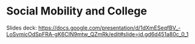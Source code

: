 # Social Mobility and College
Slides deck: https://docs.google.com/presentation/d/1dXmESeqfBV_-LoSvmicOdSpFRA-gK6CIN9mtw_QZmRk/edit#slide=id.gd6d451a80c_0_1
